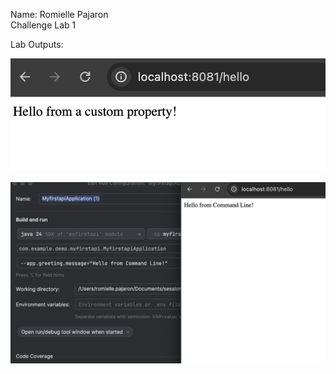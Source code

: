 Name: Romielle Pajaron <br/>
Challenge Lab 1 <br/>

Lab Outputs: <br/>

![s1lab1-1](s1lab1-2.png) <br/>
<br/>
![s1lab1](s1lab1-1.png) <br/>




